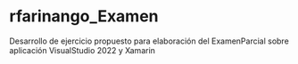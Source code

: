 # rfarinango_Examen
Desarrollo de ejercicio propuesto para elaboración del ExamenParcial sobre aplicación VisualStudio 2022 y Xamarin
